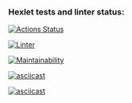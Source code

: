 ### Hexlet tests and linter status:
[![Actions Status](https://github.com/bmwmtv/frontend-project-lvl1/workflows/hexlet-check/badge.svg)](https://github.com/bmwmtv/frontend-project-lvl1/actions)

[![Linter](https://github.com/bmwmtv/frontend-project-lvl1/actions/workflows/linter.yml/badge.svg)](https://github.com/bmwmtv/frontend-project-lvl1/actions/workflows/linter.yml)

[![Maintainability](https://api.codeclimate.com/v1/badges/a99a88d28ad37a79dbf6/maintainability)](https://codeclimate.com/github/codeclimate/codeclimate/maintainability)

[![asciicast](https://asciinema.org/a/494397.svg)](https://asciinema.org/a/494397)

[![asciicast](https://asciinema.org/a/F7EvkN6cjXUEW95xYQ4STaT51.svg)](https://asciinema.org/a/F7EvkN6cjXUEW95xYQ4STaT51)

